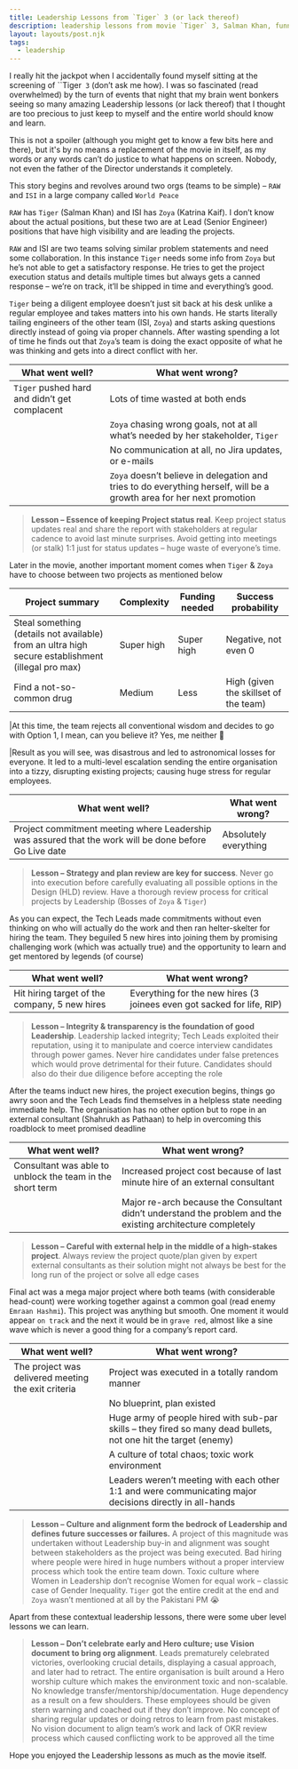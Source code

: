 ```yaml
---
title: Leadership Lessons from `Tiger` 3 (or lack thereof)
description: leadership lessons from movie `Tiger` 3, Salman Khan, funny, satire
layout: layouts/post.njk
tags:
  - leadership
---
```


I really hit the jackpot when I accidentally found myself sitting at the screening of ``Tiger` 3` (don’t ask me how). I was so fascinated (read overwhelmed) by the turn of events that night that my brain went bonkers seeing so many amazing Leadership lessons (or lack thereof) that I thought are too precious to just keep to myself and the entire world should know and learn.

This is not a spoiler (although you might get to know a few bits here and there), but it's by no means a replacement of the movie in itself, as my words or any words can’t do justice to what happens on screen. Nobody, not even the father of the Director understands it completely.

This story begins and revolves around two orgs (teams to be simple) – `RAW` and `ISI` in a large company called `World Peace`

`RAW` has `Tiger` (Salman Khan) and ISI has `Zoya` (Katrina Kaif). I don’t know about the actual positions, but these two are at Lead (Senior Engineer) positions that have high visibility and are leading the projects. 

`RAW` and ISI are two teams solving similar problem statements and need some collaboration. In this instance `Tiger` needs some info from `Zoya` but he’s not able to get a satisfactory response. He tries to get the project execution status and details multiple times but always gets a canned response – we’re on track, it’ll be shipped in time and everything’s good.

`Tiger` being a diligent employee doesn’t just sit back at his desk unlike a regular employee and takes matters into his own hands. He starts literally tailing engineers of the other team (ISI, `Zoya`) and starts asking questions directly instead of going via proper channels. After wasting spending a lot of time he finds out that `Zoya`’s team is doing the exact opposite of what he was thinking and gets into a direct conflict with her.

| What went well? | What went wrong? |
|------------------|------------------|
|`Tiger` pushed hard and didn’t get complacent | Lots of time wasted at both ends
| | `Zoya` chasing wrong goals, not at all what’s needed by her stakeholder, `Tiger`
| | No communication at all, no Jira updates, or e-mails
| | `Zoya` doesn’t believe in delegation and tries to do everything herself, will be a growth area for her next promotion
 
> **Lesson – Essence of keeping Project status real**. Keep project status updates real and share the report with stakeholders at regular cadence to avoid last minute surprises. Avoid getting into meetings (or stalk) 1:1 just for status updates – huge waste of everyone’s time.

Later in the movie, another important moment comes when `Tiger` & `Zoya` have to choose between two projects as mentioned below


|Project summary | Complexity | Funding needed | Success probability
|----------------|------------|----------------|-------------------|
|Steal something (details not available) from an ultra high secure establishment (illegal pro max) | Super high | Super high | Negative, not even 0
|Find a not-so-common drug | Medium | Less | High (given the skillset of the team)

|At this time, the team rejects all conventional wisdom and decides to go with Option 1, I mean, can you believe it? Yes, me neither 🤦

|Result as you will see, was disastrous and led to astronomical losses for everyone. It led to a multi-level escalation sending the entire organisation into a tizzy, disrupting existing projects; causing huge stress for regular employees.

|What went well? | What went wrong? |
|----------------|------------------|
|Project commitment meeting where Leadership was assured that the work will be done before Go Live date | Absolutely everything |


> **Lesson – Strategy and plan review are key for success**. Never go into execution before carefully evaluating all possible options in the Design (HLD) review. Have a thorough review process for critical projects by Leadership (Bosses of `Zoya` & `Tiger`)

As you can expect, the Tech Leads made commitments without even thinking on who will actually do the work and then ran helter-skelter for hiring the team. They beguiled 5 new hires into joining them by promising challenging work (which was actually true) and the opportunity to learn and get mentored by legends (of course)

| What went well? | What went wrong? |
|-----------------|------------------|
|Hit hiring target of the company, 5 new hires | Everything for the new hires (3 joinees even got sacked for life, RIP)


> **Lesson – Integrity & transparency is the foundation of good Leadership**. Leadership lacked integrity; Tech Leads exploited their reputation, using it to manipulate and coerce interview candidates through power games. Never hire candidates under false pretences which would prove detrimental for their future. Candidates should also do their due diligence before accepting the role

After the teams induct new hires, the project execution begins, things go awry soon and the Tech Leads find themselves in a helpless state needing immediate help. The organisation has no other option but to rope in an external consultant (Shahrukh as Pathaan) to help in overcoming this roadblock to meet promised deadline


|What went well? | What went wrong?|
|----------------|-----------------|
|Consultant was able to unblock the team in the short term | Increased project cost because of last minute hire of an external consultant
| | Major re-arch because the Consultant didn’t understand the problem and the existing architecture completely

> **Lesson – Careful with external help in the middle of a high-stakes project**. Always review the project quote/plan given by expert external consultants as their solution might not always be best for the long run of the project or solve all edge cases

Final act was a mega major project where both teams (with considerable head-count) were working together against a common goal (read enemy `Emraan Hashmi`). This project was anything but smooth. One moment it would appear `on track` and the next it would be in `grave red`, almost like a sine wave which is never a good thing for a company’s report card.

|What went well? | What went wrong? |
|------------|---------------------|
The project was delivered meeting the exit criteria | Project was executed in a totally random manner
| | No blueprint, plan existed
| | Huge army of people hired with sub-par skills – they fired so many dead bullets, not one hit the target (enemy)
| | A culture of total chaos; toxic work environment
| | Leaders weren’t meeting with each other 1:1 and were communicating major decisions directly in all-hands

> **Lesson – Culture and alignment form the bedrock of Leadership and defines future successes or failures.** A project of this magnitude was undertaken without Leadership buy-in and alignment was sought between stakeholders as the project was being executed. Bad hiring where people were hired in huge numbers without a proper interview process which took the entire team down. Toxic culture where Women in Leadership don’t recognise Women for equal work – classic case of Gender Inequality. `Tiger` got the entire credit at the end and `Zoya` wasn’t mentioned at all by the Pakistani PM 😭

Apart from these contextual leadership lessons, there were some uber level lessons we can learn.

> **Lesson – Don’t celebrate early and Hero culture; use Vision document to bring org alignment**. Leads prematurely celebrated victories, overlooking crucial details, displaying a casual approach, and later had to retract. The entire organisation is built around a Hero worship culture which makes the environment toxic and non-scalable. No knowledge transfer/mentorship/documentation. Huge dependency as a result on a few shoulders. These employees should be given stern warning and coached out if they don’t improve. No concept of sharing regular updates or doing retros to learn from past mistakes. No vision document to align team’s work and lack of OKR review process which caused conflicting work to be approved all the time

Hope you enjoyed the Leadership lessons as much as the movie itself.
